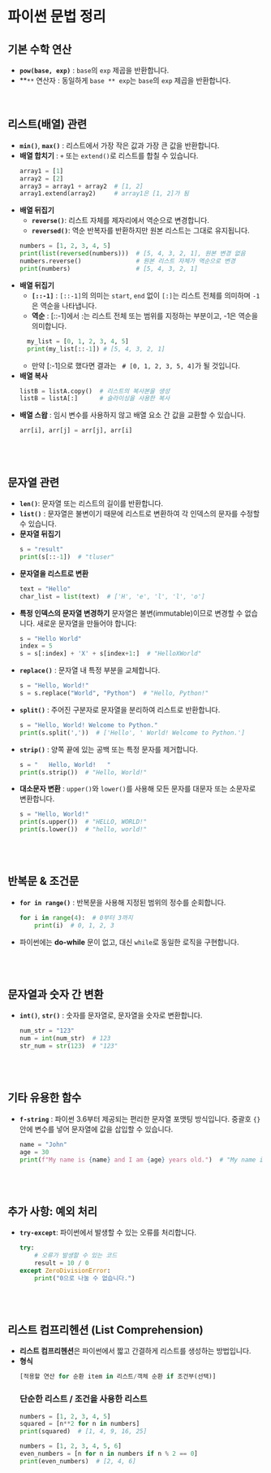 
# 파이썬 문법 정리

## 기본 수학 연산
- **`pow(base, exp)`** : `base`의 `exp` 제곱을 반환합니다.
- **`**` 연산자 : 동일하게 `base ** exp`는 `base`의 `exp` 제곱을 반환합니다.

<br>

## 리스트(배열) 관련
- **`min()`**, **`max()`** : 리스트에서 가장 작은 값과 가장 큰 값을 반환합니다.
- **배열 합치기** : `+` 또는 `extend()`로 리스트를 합칠 수 있습니다.
  ```python
  array1 = [1]
  array2 = [2]
  array3 = array1 + array2  # [1, 2]
  array1.extend(array2)     # array1은 [1, 2]가 됨
  ```
- **배열 뒤집기**
  - **`reverse()`**: 리스트 자체를 제자리에서 역순으로 변경합니다.
  - **`reversed()`**: 역순 반복자를 반환하지만 원본 리스트는 그대로 유지됩니다.
  ```python
  numbers = [1, 2, 3, 4, 5]
  print(list(reversed(numbers)))  # [5, 4, 3, 2, 1], 원본 변경 없음
  numbers.reverse()               # 원본 리스트 자체가 역순으로 변경
  print(numbers)                  # [5, 4, 3, 2, 1]
  ```
- **배열 뒤집기**
  - **`[::-1]`** : `[::-1]`의 의미는 `start`, `end` 없이 `[:]`는 리스트 전체를 의미하며 `-1`은 역순을 나타냅니다.
  - **역순** : [::-1]에서 :는 리스트 전체 또는 범위를 지정하는 부분이고, -1은 역순을 의미합니다.
  ```python
    my_list = [0, 1, 2, 3, 4, 5]
    print(my_list[::-1]) # [5, 4, 3, 2, 1]
  ```
  - 만약 [:-1]으로 했다면 결과는 ` # [0, 1, 2, 3, 5, 4]`가 될 것입니다.
- **배열 복사**
  ```python
  listB = listA.copy()  # 리스트의 복사본을 생성
  listB = listA[:]      # 슬라이싱을 사용한 복사
  ```
- **배열 스왑** : 임시 변수를 사용하지 않고 배열 요소 간 값을 교환할 수 있습니다.
  ```python
  arr[i], arr[j] = arr[j], arr[i]
  ```

<br><br>

## 문자열 관련
- **`len()`**: 문자열 또는 리스트의 길이를 반환합니다.
- **`list()`** : 문자열은 불변이기 때문에 리스트로 변환하여 각 인덱스의 문자를 수정할 수 있습니다.
- **문자열 뒤집기**
  ```python
  s = "result"
  print(s[::-1])  # "tluser"
  ```
- **문자열을 리스트로 변환**
  ```python
  text = "Hello"
  char_list = list(text)  # ['H', 'e', 'l', 'l', 'o']
  ```
- **특정 인덱스의 문자열 변경하기**
  문자열은 불변(immutable)이므로 변경할 수 없습니다. 새로운 문자열을 만들어야 합니다:
  ```python
  s = "Hello World"
  index = 5
  s = s[:index] + 'X' + s[index+1:]  # "HelloXWorld"
  ```
- **`replace()`** : 문자열 내 특정 부분을 교체합니다.
  ```python
  s = "Hello, World!"
  s = s.replace("World", "Python")  # "Hello, Python!"
  ```
- **`split()`** : 주어진 구분자로 문자열을 분리하여 리스트로 반환합니다.
  ```python
  s = "Hello, World! Welcome to Python."
  print(s.split(','))  # ['Hello', ' World! Welcome to Python.']
  ```
- **`strip()`** : 양쪽 끝에 있는 공백 또는 특정 문자를 제거합니다.
  ```python
  s = "   Hello, World!   "
  print(s.strip())  # "Hello, World!"
  ```
- **대소문자 변환** : `upper()`와 `lower()`를 사용해 모든 문자를 대문자 또는 소문자로 변환합니다.
  ```python
  s = "Hello, World!"
  print(s.upper())  # "HELLO, WORLD!"
  print(s.lower())  # "hello, world!"
  ```

<br><br>

## 반복문 & 조건문
- **`for in range()`** : 반복문을 사용해 지정된 범위의 정수를 순회합니다.
  ```python
  for i in range(4):  # 0부터 3까지
      print(i)  # 0, 1, 2, 3
  ```
- 파이썬에는 **do-while** 문이 없고, 대신 `while`로 동일한 로직을 구현합니다.

<br><br>

## 문자열과 숫자 간 변환
- **`int()`**, **`str()`** : 숫자를 문자열로, 문자열을 숫자로 변환합니다.
  ```python
  num_str = "123"
  num = int(num_str)  # 123
  str_num = str(123)  # "123"
  ```

<br><br>

## 기타 유용한 함수
- **`f-string`** : 파이썬 3.6부터 제공되는 편리한 문자열 포맷팅 방식입니다. 중괄호 `{}` 안에 변수를 넣어 문자열에 값을 삽입할 수 있습니다.
  ```python
  name = "John"
  age = 30
  print(f"My name is {name} and I am {age} years old.")  # "My name is John and I am 30 years old."
  ```

<br><br>

## 추가 사항: 예외 처리
- **`try-except`**: 파이썬에서 발생할 수 있는 오류를 처리합니다.
  ```python
  try:
      # 오류가 발생할 수 있는 코드
      result = 10 / 0
  except ZeroDivisionError:
      print("0으로 나눌 수 없습니다.")
  ```

<br><br>

## 리스트 컴프리헨션 (List Comprehension)
- **리스트 컴프리헨션**은 파이썬에서 짧고 간결하게 리스트를 생성하는 방법입니다. 
- **형식**
  ```python
  [적용할 연산 for 순환 item in 리스트/객체 순환 if 조건부(선택)]
  ```
  ### 단순한 리스트 / 조건을 사용한 리스트
  ```python
  numbers = [1, 2, 3, 4, 5]
  squared = [n**2 for n in numbers]
  print(squared)  # [1, 4, 9, 16, 25]
  ```
  ```python
  numbers = [1, 2, 3, 4, 5, 6]
  even_numbers = [n for n in numbers if n % 2 == 0]
  print(even_numbers)  # [2, 4, 6]
  ```
